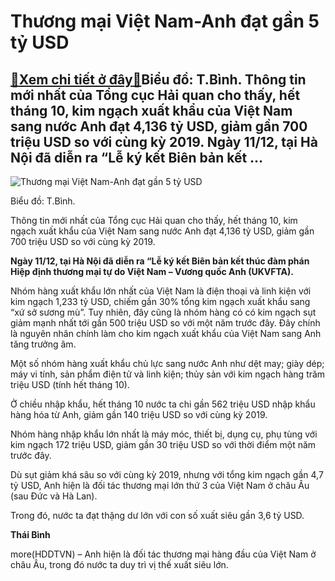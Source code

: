 Thương mại Việt Nam-Anh đạt gần 5 tỷ USD
========================================

[:gift:Xem chi tiết ở đây:gift:](https://hddtvn.com/thuong-mai-viet-nam-anh-dat-gan-5-ty-usd/)Biểu đồ: T.Bình. Thông tin mới nhất của Tổng cục Hải quan cho thấy, hết tháng 10, kim ngạch xuất khẩu của Việt Nam sang nước Anh đạt 4,136 tỷ USD, giảm gần 700 triệu USD so với cùng kỳ 2019. Ngày 11/12, tại Hà Nội đã diễn ra “Lễ ký kết Biên bản kết …
----------------------------------------------------------------------------------------------------------------------------------------------------------------------------------------------------------------------------------------------------------





![Thương mại Việt Nam-Anh đạt gần 5 tỷ USD](https://hddtvn.com/wp-content/uploads/2021/01/4449_THYYNG-MYI-VIYT-NAM-ANH-TINH-HYT-THANG.jpg "Thương mại Việt Nam-Anh đạt gần 5 tỷ USD")


Biểu đồ: T.Bình.



Thông tin mới nhất của Tổng cục Hải quan cho thấy, hết tháng 10, kim ngạch xuất khẩu của Việt Nam sang nước Anh đạt 4,136 tỷ USD, giảm gần 700 triệu USD so với cùng kỳ 2019.





**Ngày 11/12, tại Hà Nội đã diễn ra “Lễ ký kết Biên bản kết thúc đàm phán Hiệp định thương mại tự do Việt Nam – Vương quốc Anh (UKVFTA).**



Nhóm hàng xuất khẩu lớn nhất của Việt Nam là điện thoại và linh kiện với kim ngạch 1,233 tỷ USD, chiếm gần 30% tổng kim ngạch xuất khẩu sang “xứ sở sương mù”. Tuy nhiên, đây cũng là nhóm hàng có có kim ngạch sụt giảm mạnh nhất tới gần 500 triệu USD so với một năm trước đây. Đây chính là nguyên nhân chính làm cho kim ngạch xuất khẩu của Việt Nam sang Anh tăng trưởng âm.


Một số nhóm hàng xuất khẩu chủ lực sang nước Anh như dệt may; giày dép; máy vi tính, sản phẩm điện tử và linh kiện; thủy sản với kim ngạch hàng trăm triệu USD (tính hết tháng 10).


Ở chiều nhập khẩu, hết tháng 10 nước ta chi gần 562 triệu USD nhập khẩu hàng hóa từ Anh, giảm gần 140 triệu USD so với cùng kỳ 2019.


Nhóm hàng nhập khẩu lớn nhất là máy móc, thiết bị, dụng cụ, phụ tùng với kim ngạch 172 triệu USD, giảm gần 30 triệu USD so với thời điểm một năm trước đây.


Dù sụt giảm khá sâu so với cùng kỳ 2019, nhưng với tổng kim ngạch gần 4,7 tỷ USD, Anh hiện là đối tác thương mại lớn thứ 3 của Việt Nam ở châu Âu (sau Đức và Hà Lan).


Trong đó, nước ta đạt thặng dư lớn với con số xuất siêu gần 3,6 tỷ USD.




**Thái Bình**



more(HDDTVN) – Anh hiện là đối tác thương mại hàng đầu của Việt Nam ở châu Âu, trong đó nước ta duy trì vị thế xuất siêu lớn.

